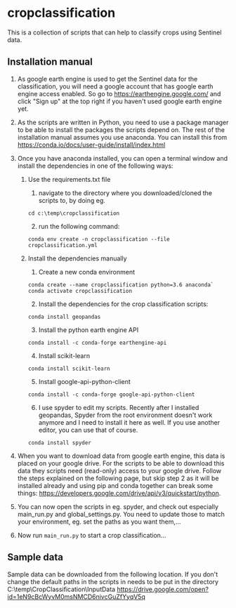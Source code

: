 # cropclassification
This is a collection of scripts that can help to classify crops using Sentinel data.

## Installation manual

1. As google earth engine is used to get the Sentinel data for the classification, you will need a google account 
that has google earth engine access enabled. So go to https://earthengine.google.com/ and click "Sign up" at the 
top right if you haven't used google earth engine yet.

2. As the scripts are written in Python, you need to use a package manager to be able to install the packages the 
scripts depend on. The rest of the installation manual assumes you use anaconda. 
You can install this from https://conda.io/docs/user-guide/install/index.html

3. Once you have anaconda installed, you can open a terminal window and install the dependencies in one of the following ways:

   1. Use the requirements.txt file
      1. navigate to the directory where you downloaded/cloned the scripts to, by doing eg. 
	  ```
	  cd c:\temp\cropclassification
	  ```
      2. run the following command: 
	  ```
	  conda env create -n cropclassification --file cropclassification.yml
	  ```

   2. Install the dependencies manually
      1. Create a new conda environment
      ```
	  conda create --name cropclassification python=3.6 anaconda`
      conda activate cropclassification
	  ```
      2. Install the dependencies for the crop classification scripts:
	  ```
      conda install geopandas
	  ```

      3. Install the python earth engine API
      ```
	  conda install -c conda-forge earthengine-api
	  ```
      4. Install scikit-learn
      ```
	  conda install scikit-learn
	  ```
      5. Install google-api-python-client
      ```
	  conda install -c conda-forge google-api-python-client
	  ```
      6. I use spyder to edit my scripts. Recently after I installed geopandas, Spyder from the root environment doesn't work anymore and I need to install it here as well. If you use another editor, you can use that of course.
      ```
	  conda install spyder
	  ```
4. When you want to download data from google earth engine, this data is placed on your google drive. For the scripts 
to be able to download this data they scripts need (read-only) access to your google drive. Follow the steps explained 
on the following page, but skip step 2 as it will be installed already and using pip and conda together can break some 
things: 
https://developers.google.com/drive/api/v3/quickstart/python.

5. You can now open the scripts in eg. spyder, and check out especially main_run.py and global_settings.py. You need to
update those to match your environment, eg. set the paths as you want them,...

6. Now run `main_run.py` to start a crop classification...

## Sample data

Sample data can be downloaded from the following location. If you don't change the default paths in the scripts in needs to be put in the directory C:\temp\CropClassification\InputData
https://drive.google.com/open?id=1eN9cBcWyvM0msNMCD6nivcGuZfYyqV5q
